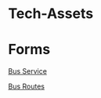 # Tech-Assets
<H1>Forms</H1>

<body>
  
<a href=http://datamall2.mytransport.sg/ltaodataservice/BusArrivalv>Bus Service</a>
  
<a href=http://datamall2.mytransport.sg/ltaodataservice/BusRoutes>Bus Routes</a>
